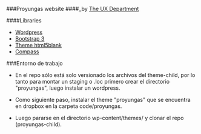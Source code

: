 ###Proyungas website
####_by [The UX Department](http://theuxdepartment.com/ "The UX Department")

####Libraries

- [Wordpress](http://wordpress.org/)
- [Bootstrap 3](http://getbootstrap.com/)
- [Theme html5blank](http://html5blank.com/)
- [Compass](http://compass-style.org/)


###Entorno de trabajo

- En el repo sólo está solo versionado los archivos del theme-child, por lo tanto para montar un staging o .loc primero crear el directorio "proyungas", luego instalar un wordpress.

- Como siguiente paso, instalar el theme "proyungas" que se encuentra en dropbox en la carpeta code/proyungas.

- Luego pararse en el directorio wp-content/themes/ y clonar el repo (proyungas-child). 
